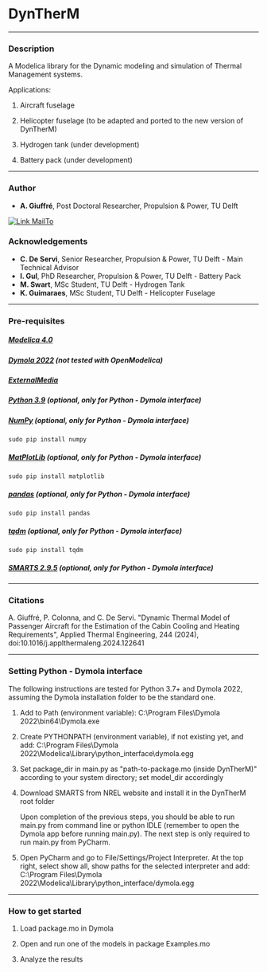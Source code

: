 # DynTherM

---

### Description

A Modelica library for the Dynamic modeling and simulation of Thermal Management systems.

Applications:

1. Aircraft fuselage

2. Helicopter fuselage (to be adapted and ported to the new version of DynTherM)

3. Hydrogen tank (under development)

4. Battery pack (under development)

---

### Author
* **A. Giuffré**, Post Doctoral Researcher, Propulsion & Power, TU Delft

[![Link MailTo](https://img.shields.io/badge/MailTo-developers-blue.svg)](mailto:a.giuffre@tudelft.nl;c.m.deservi@tudelft.nl?subject=DynTherM:Query)

### Acknowledgements
* **C. De Servi**, Senior Researcher, Propulsion & Power, TU Delft - Main Technical Advisor
* **I. Gul**, PhD Researcher, Propulsion & Power, TU Delft - Battery Pack
* **M. Swart**, MSc Student, TU Delft - Hydrogen Tank
* **K. Guimaraes**, MSc Student, TU Delft - Helicopter Fuselage

---

### Pre-requisites
##### [Modelica 4.0](https://www.modelica.org/)
##### [Dymola 2022](https://www.3ds.com/products-services/catia/products/dymola/) (not tested with OpenModelica)
##### [ExternalMedia](https://github.com/modelica-3rdparty/ExternalMedia)
##### [Python 3.9](https://python.org) (optional, only for Python - Dymola interface)
##### [NumPy](https://numpy.org) (optional, only for Python - Dymola interface)
```
sudo pip install numpy
```
##### [MatPlotLib](https://matplotlib.org) (optional, only for Python - Dymola interface)
```
sudo pip install matplotlib
```
##### [pandas](https://pandas.pydata.org/) (optional, only for Python - Dymola interface)
```
sudo pip install pandas
```
##### [tqdm](https://pypi.org/project/tqdm/) (optional, only for Python - Dymola interface)
```
sudo pip install tqdm
```
##### [SMARTS 2.9.5](https://www.nrel.gov/grid/solar-resource/smarts.html) (optional, only for Python - Dymola interface)

---

### Citations
A. Giuffré, P. Colonna, and C. De Servi. "Dynamic Thermal Model of Passenger Aircraft for the Estimation of the Cabin Cooling and Heating Requirements", Applied Thermal Engineering, 244 (2024), doi:10.1016/j.applthermaleng.2024.122641

---

### Setting Python - Dymola interface

The following instructions are tested for Python 3.7+ and Dymola 2022, assuming the Dymola installation folder to be the standard one.

1. Add to Path (environment variable): C:\\Program Files\\Dymola 2022\\bin64\\Dymola.exe

2. Create PYTHONPATH (environment variable), if not existing yet, and add: C:\Program Files\Dymola 2022\Modelica\Library\python_interface\dymola.egg

3. Set package_dir in main.py as "path-to-package.mo (inside DynTherM)" according to your system directory; set model_dir accordingly

4. Download SMARTS from NREL website and install it in the DynTherM root folder

    Upon completion of the previous steps, you should be able to run main.py from command line or python IDLE (remember to open the Dymola app before running main.py).
    The next step is only required to run main.py from PyCharm.

5. Open PyCharm and go to File/Settings/Project Interpreter. At the top right, select show all, show paths for the selected interpreter and add: C:\Program Files\Dymola 2022\Modelica\Library\python_interface/dymola.egg
    
---

### How to get started
1. Load package.mo in Dymola
  
2. Open and run one of the models in package Examples.mo

3. Analyze the results

